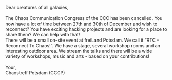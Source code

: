 <p>
    Dear creatures of all galaxies,
    <br>
    <br>
    The Chaos Communication Congress of the CCC has been cancelled. You now have a lot of time between 27th and 30th of December and wish to reconnect? You have exciting hacking projects and are looking for a place to share them? We can help with that!
    <br>
    There will be a small on-site event at freiLand Potsdam. We call it “RTC - Reconnect To Chaos!”. We have a stage, several workshop rooms and an interesting outdoor area. We stream the talks and there will be a wide variety of workshops, music and arts - based on your contributions!
    <br>
    <br>
    Your,
    <br>
    Chaostreff Potsdam (CCCP)
</p>